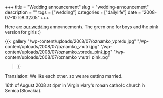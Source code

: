 +++
title = "Wedding announcement"
slug = "wedding-announcement"
description = ""
tags = ["wedding"]
categories = ["dailylife"]
date = "2008-07-10T08:32:05"
+++

Here are <a title="Introduction" href="http://www.ajka-andrej.com/2008/06/20/introduction/">our
wedding</a> announcements. The green one for boys and the pink version for girls :)

{{< gallery
    "/wp-content/uploads/2008/07/oznamko_vpredu.jpg"
    "/wp-content/uploads/2008/07/oznamko_vnutri.jpg"
    "/wp-content/uploads/2008/07/oznamko_vpredu_pink.jpg"
    "/wp-content/uploads/2008/07/oznamko_vnutri_pink.jpg"
>}}

Translation: We like each other, so we are getting married.

16th of August 2008 at 4pm in Virgin Mary's roman catholic church in Senica (Slovakia).
